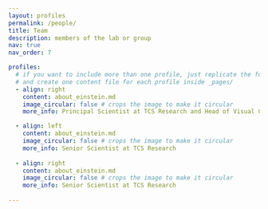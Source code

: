 ```yaml
---
layout: profiles
permalink: /people/
title: Team
description: members of the lab or group
nav: true
nav_order: 7

profiles:
  # if you want to include more than one profile, just replicate the following block
  # and create one content file for each profile inside _pages/
  - align: right
    content: about_einstein.md
    image_circular: false # crops the image to make it circular
    more_info: Principal Scientist at TCS Research and Head of Visual Computing and Embodied Intelligence Lab

  - align: left
    content: about_einstein.md
    image_circular: false # crops the image to make it circular
    more_info: Senior Scientist at TCS Research 
  
  - align: right
    content: about_einstein.md
    image_circular: false # crops the image to make it circular
    more_info: Senior Scientist at TCS Research 
  
---
```

